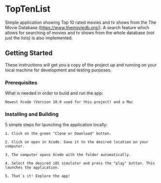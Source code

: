 # TopTenList

Simple application showing Top 10 rated movies and tv shows from the The Movie Database (https://www.themoviedb.org/). 
A search feature which allows for searching of movies and tv shows from the whole database (not just the lists) is also implemented.

## Getting Started

These instructions will get you a copy of the project up and running on your local machine for development and testing purposes. 

### Prerequisites

What is needed in order to build and run the app:
```
Newest Xcode (Version 10.0 used for this project) and a Mac
```

### Installing and Building

5 simple steps for launching the application locally:

```
1. Click on the green "Clone or Download" button.
```
```
2. Click on open in Xcode. Save it to the desired location on your computer.
```
```
3. The computer opens Xcode with the folder automatically.
```
```
4. Select the desired iOS simulator and press the "play" button. This launches the application. 
```
```
5. That´s it! Explore the app! 
```
